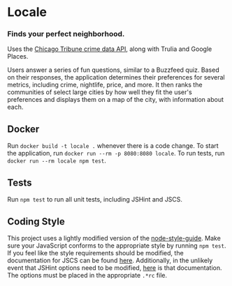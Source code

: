 # Locale
### Finds your perfect neighborhood.

Uses the [Chicago Tribune crime data API](https://github.com/newsapps/chicagocrime), along with Trulia and Google Places.

Users answer a series of fun questions, similar to a Buzzfeed quiz. Based on their responses, the application determines their preferences for several metrics, including crime, nightlife, price, and more. It then ranks the communities of select large cities by how well they fit the user's preferences and displays them on a map of the city, with information about each.

## Docker
Run `docker build -t locale .` whenever there is a code change. To start the application, run `docker run --rm -p 8080:8080 locale`. To run tests, run `docker run --rm locale npm test`.

## Tests
Run `npm test` to run all unit tests, including JSHint and JSCS.

## Coding Style
This project uses a lightly modified version of the [node-style-guide](https://github.com/felixge/node-style-guide). Make sure your JavaScript conforms to the appropriate style by running `npm test`. If you feel like the style requirements should be modified, the documentation for JSCS can be found [here](http://jscs.info/overview). Additionally, in the unlikely event that JSHint options need to be modified, [here](http://jshint.com/docs/) is that documentation. The options must be placed in the appropriate `.*rc` file.
